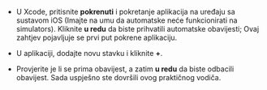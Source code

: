 
* U Xcode, pritisnite **pokrenuti** i pokretanje aplikacija na uređaju sa sustavom iOS (Imajte na umu da automatske neće funkcionirati na simulators). Kliknite **u redu** da biste prihvatili automatske obavijesti; Ovaj zahtjev pojavljuje se prvi put pokrene aplikaciju.

* U aplikaciji, dodajte novu stavku i kliknite **+**.

* Provjerite je li se prima obavijest, a zatim **u redu** da biste odbacili obavijest. Sada uspješno ste dovršili ovog praktičnog vodiča.
